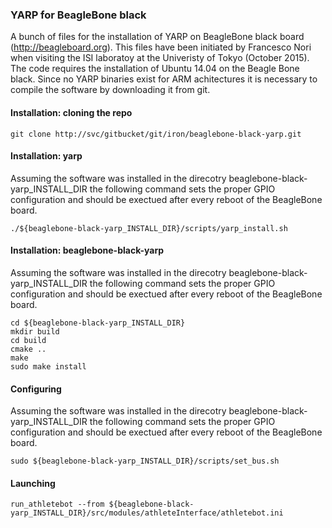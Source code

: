 ### YARP for BeagleBone black


A bunch of files for the installation of YARP on BeagleBone black board (http://beagleboard.org). This files have been initiated by Francesco Nori when visiting the ISI laboratoy at the Univeristy of Tokyo (October 2015). The code requires the installation of Ubuntu 14.04 on the Beagle Bone black. Since no YARP binaries exist for ARM achitectures it is necessary to compile the software by downloading it from git. 

#### Installation: cloning the repo
```
git clone http://svc/gitbucket/git/iron/beaglebone-black-yarp.git
```

#### Installation: yarp
Assuming the software was installed in the direcotry beaglebone-black-yarp_INSTALL_DIR the following command sets the proper GPIO configuration and should be exectued after every reboot of the BeagleBone board. 
```
./${beaglebone-black-yarp_INSTALL_DIR}/scripts/yarp_install.sh
```

#### Installation: beaglebone-black-yarp
Assuming the software was installed in the direcotry beaglebone-black-yarp_INSTALL_DIR the following command sets the proper GPIO configuration and should be exectued after every reboot of the BeagleBone board. 
```
cd ${beaglebone-black-yarp_INSTALL_DIR}
mkdir build
cd build
cmake ..
make
sudo make install
```

#### Configuring
Assuming the software was installed in the direcotry beaglebone-black-yarp_INSTALL_DIR the following command sets the proper GPIO configuration and should be exectued after every reboot of the BeagleBone board. 
```
sudo ${beaglebone-black-yarp_INSTALL_DIR}/scripts/set_bus.sh
```

#### Launching
```
run_athletebot --from ${beaglebone-black-yarp_INSTALL_DIR}/src/modules/athleteInterface/athletebot.ini
```
